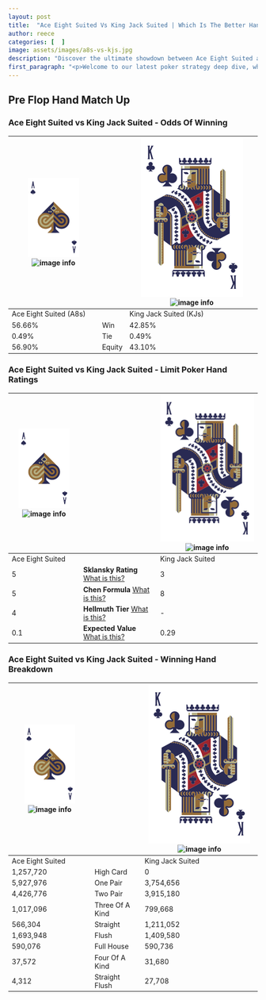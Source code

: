 ```yaml
---
layout: post
title:  "Ace Eight Suited Vs King Jack Suited | Which Is The Better Hand In Poker? A Complete Guide"
author: reece
categories: [  ]
image: assets/images/a8s-vs-kjs.jpg
description: "Discover the ultimate showdown between Ace Eight Suited and King Jack Suited in poker! Uncover the odds, strategies, and scenarios where one hand triumphs over the other. Get ready to up your poker game with this thrilling analysis."
first_paragraph: "<p>Welcome to our latest poker strategy deep dive, where we're pitting two distinct hands against each other in a high-stakes showdown: Ace Eight Suited vs King Jack Suited.</p><p>In the dynamic world of poker, every decision counts, and knowing which hand holds the upper hand is key to your success at the table.</p><p>In this article, we'll dissect these two hands, explore the scenarios where one dominates the other, and equip you with the knowledge to make strategic choices that can tip the odds in your favor.</p><p>Get ready to unravel the intriguing dynamics of these poker hands and elevate your game to new heights.</p>"
---
```




[comment]: # (sp0)

## Pre Flop Hand Match Up

<div class="table hand-ratings" markdown="1"> 



### Ace Eight Suited vs King Jack Suited - Odds Of Winning


    
| ![image info](assets/images/hand1/A.png) ![image info](assets/images/hand1/8s.png) |  | ![image info](assets/images/hand2/K.png) ![image info](assets/images/hand2/Js.png) |
| -------- | -------- | -------- |
| Ace Eight Suited (A8s) |  | King Jack Suited (KJs) |
| 56.66% | Win | 42.85% |
| 0.49% | Tie | 0.49% |
| 56.90% | Equity | 43.10% |




[comment]: # (sp1)



### Ace Eight Suited vs King Jack Suited - Limit Poker Hand Ratings


    
| ![image info](assets/images/hand1/A.png) ![image info](assets/images/hand1/8s.png) |  | ![image info](assets/images/hand2/K.png) ![image info](assets/images/hand2/Js.png) |
| -------- | -------- | -------- |
| Ace Eight Suited |  | King Jack Suited |
| 5 | **Sklansky Rating** [What is this?](/sklansky-rating-explained) | 3 |
| 5 | **Chen Formula** [What is this?](/chen-formula-explained) | 8 |
| 4 | **Hellmuth Tier** [What is this?](/Hellmuth-tier-explained) | - |
| 0.1 | **Expected Value** [What is this?](/expected-value-explained) | 0.29 |




[comment]: # (sp2)



### Ace Eight Suited vs King Jack Suited - Winning Hand Breakdown


    
| ![image info](assets/images/hand1/A.png) ![image info](assets/images/hand1/8s.png) |  | ![image info](assets/images/hand2/K.png) ![image info](assets/images/hand2/Js.png) |
| -------- | -------- | -------- |
| Ace Eight Suited |  | King Jack Suited |
| 1,257,720 | High Card | 0 |
| 5,927,976 | One Pair | 3,754,656 |
| 4,426,776 | Two Pair | 3,915,180 |
| 1,017,096 | Three Of A Kind | 799,668 |
| 566,304 | Straight | 1,211,052 |
| 1,693,948 | Flush | 1,409,580 |
| 590,076 | Full House | 590,736 |
| 37,572 | Four Of A Kind | 31,680 |
| 4,312 | Straight Flush | 27,708 |




[comment]: # (sp3)



</div>

[comment]: # (sp4)



[comment]: # (sp5)

